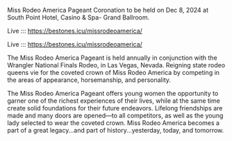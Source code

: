 Miss Rodeo America Pageant Coronation to be held on Dec 8, 2024 at South Point Hotel, Casino & Spa- Grand Ballroom.

Live ::: https://bestones.icu/missrodeoamerica/

Live ::: https://bestones.icu/missrodeoamerica/

The Miss Rodeo America Pageant is held annually in conjunction with the Wrangler National Finals Rodeo, in Las Vegas, Nevada. Reigning state rodeo queens vie for the coveted crown of Miss Rodeo America by competing in the areas of appearance, horsemanship, and personality.

The Miss Rodeo America Pageant offers young women the opportunity to garner one of the richest experiences of their lives, while at the same time create solid foundations for their future endeavors. Lifelong friendships are made and many doors are opened—to all competitors, as well as the young lady selected to wear the coveted crown. Miss Rodeo America becomes a part of a great legacy...and part of history...yesterday, today, and tomorrow.
